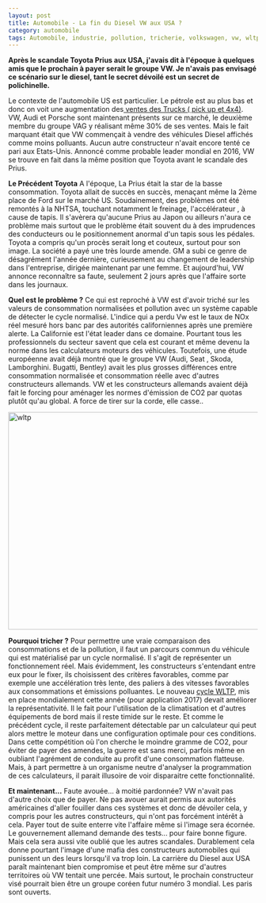 ```yaml
---
layout: post
title: Automobile - La fin du Diesel VW aux USA ?
category: automobile
tags: Automobile, industrie, pollution, tricherie, volkswagen, vw, wltp
---
```

**Après le scandale Toyota Prius aux USA, j'avais dit à l'époque à quelques amis que le prochain à payer serait le groupe VW. Je n'avais pas envisagé ce scénario sur le diesel, tant le secret dévoilé est un secret de polichinelle.**

Le contexte de l'automobile US est particulier. Le pétrole est au plus bas et donc on voit une augmentation des<a href="http://online.wsj.com/mdc/public/page/2_3022-autosales.html"> ventes des Trucks ( pick up et 4x4)</a>. VW, Audi et Porsche sont maintenant présents sur ce marché, le deuxième membre du groupe VAG y réalisant même 30% de ses ventes. Mais le fait marquant était que VW commençait à vendre des véhicules Diesel affichés comme moins polluants. Aucun autre constructeur n'avait encore tenté ce pari aux Etats-Unis. Annoncé comme probable leader mondial en 2016, VW se trouve en fait dans la même position que Toyota avant le scandale des Prius.

**Le Précédent Toyota**
A l'époque, La Prius était la star de la basse consommation. Toyota allait de succès en succès, menaçant même la 2ème place de Ford sur le marché US. Soudainement, des problèmes ont été remontés à la NHTSA, touchant notamment le freinage, l'accélérateur , à cause de tapis. Il s'avèrera qu'aucune Prius au Japon ou ailleurs n'aura ce problème mais surtout que le problème était souvent du à des imprudences des conducteurs ou le positionnement anormal d'un tapis sous les pédales. Toyota a compris qu'un procès serait long et couteux, surtout pour son image. La société a payé une très lourde amende. GM a subi ce genre de désagrément l'année dernière, curieusement au changement de leadership dans l'entreprise, dirigée maintenant par une femme. Et aujourd'hui, VW annonce reconnaître sa faute, seulement 2 jours après que l'affaire sorte dans les journaux.

**Quel est le problème ?**
Ce qui est reproché à VW est d'avoir triché sur les valeurs de consommation normalisées et pollution avec un système capable de détecter le cycle normalisé. L'indice qui a perdu Vw est le taux de NOx réel mesuré hors banc par des autorités californiennes après une première alerte. La Californie est l'état leader dans ce domaine. Pourtant tous les professionnels du secteur savent que cela est courant et même devenu la norme dans les calculateurs moteurs des véhicules. Toutefois, une étude européenne avait déjà montré que le groupe VW (Audi, Seat , Skoda, Lamborghini. Bugatti, Bentley) avait les plus grosses différences entre consommation normalisée et consommation réelle avec d'autres constructeurs allemands. VW et les constructeurs allemands avaient déjà fait le forcing pour aménager les normes d'émission de CO2 par quotas plutôt qu'au global. A force de tirer sur la corde, elle casse..

<img class="alignnone size-full wp-image-112" src="https://cheziceman.files.wordpress.com/2016/01/wltp.jpg" alt="wltp" width="672" height="439" />

**Pourquoi tricher ?**
Pour permettre une vraie comparaison des consommations et de la pollution, il faut un parcours commun du véhicule qui est matérialisé par un cycle normalisé. Il s'agit de représenter un fonctionnement réel. Mais évidemment, les constructeurs s'entendant entre eux pour le fixer, ils choisissent des critères favorables, comme par exemple une accélération très lente, des paliers à des vitesses favorables aux consommations et émissions polluantes. Le nouveau <a href="https://en.wikipedia.org/wiki/Worldwide_harmonized_Light_vehicles_Test_Procedures">cycle WLTP</a>, mis en place mondialement cette année (pour application 2017) devait améliorer la représentativité. Il le fait pour l'utilisation de la climatisation et d'autres équipements de bord mais il reste timide sur le reste. Et comme le précédent cycle, il reste parfaitement détectable par un calculateur qui peut alors mettre le moteur dans une configuration optimale pour ces conditions. Dans cette compétition où l'on cherche le moindre gramme de CO2, pour éviter de payer des amendes, la guerre est sans merci, parfois même en oubliant l'agrément de conduite au profit d'une consommation flatteuse. Mais, à part permettre à un organisme neutre d'analyser la programmation de ces calculateurs, il parait illusoire de voir disparaitre cette fonctionnalité.

**Et maintenant...**
Faute avouée... à moitié pardonnée? VW n'avait pas d'autre choix que de payer. Ne pas avouer aurait permis aux autorités américaines d'aller fouiller dans ces systèmes et donc de dévoiler cela, y compris pour les autres constructeurs, qui n'ont pas forcément intérêt à cela. Payer tout de suite enterre vite l'affaire même si l'image sera écornée. Le gouvernement allemand demande des tests... pour faire bonne figure. Mais cela sera aussi vite oublié que les autres scandales. Durablement cela donne pourtant l'image d'une mafia des constructeurs automobiles qui punissent un des leurs lorsqu'il va trop loin. La carrière du Diesel aux USA paraît maintenant bien compromise et peut être même sur d'autres territoires où VW tentait une percée. Mais surtout, le prochain constructeur visé pourrait bien être un groupe coréen futur numéro 3 mondial. Les paris sont ouverts.


